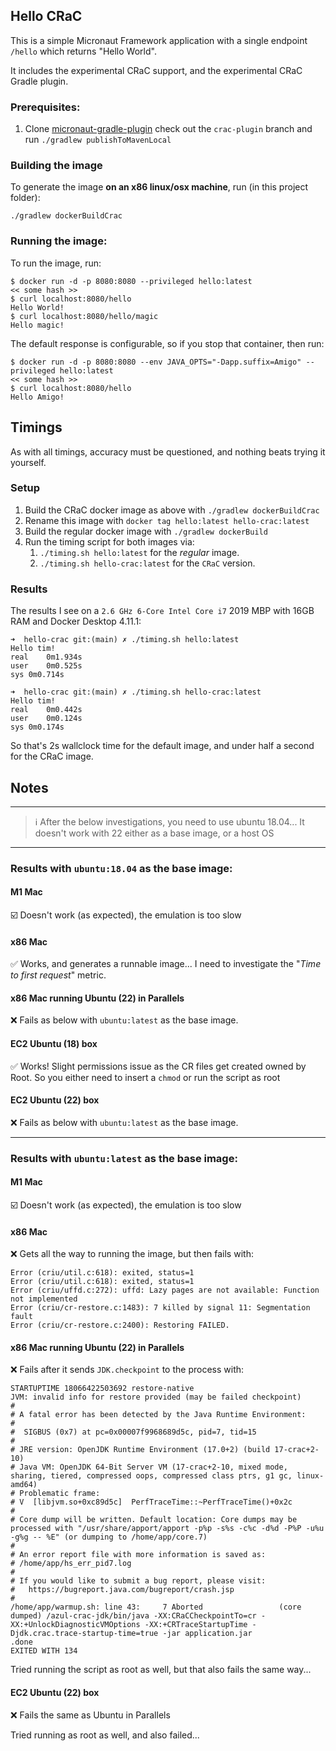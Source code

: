 ## Hello CRaC

This is a simple Micronaut Framework application with a single endpoint `/hello` which returns "Hello World".

It includes the experimental CRaC support, and the experimental CRaC Gradle plugin.

### Prerequisites:

1. Clone [micronaut-gradle-plugin](https://github.com/micronaut-projects/micronaut-gradle-plugin) check out the `crac-plugin` branch and run `./gradlew publishToMavenLocal`

### Building the image

To generate the image **on an x86 linux/osx machine**, run (in this project folder):

```
./gradlew dockerBuildCrac
```

### Running the image:

To run the image, run:

```
$ docker run -d -p 8080:8080 --privileged hello:latest
<< some hash >>
$ curl localhost:8080/hello
Hello World!
$ curl localhost:8080/hello/magic
Hello magic!
```

The default response is configurable, so if you stop that container, then run:

```
$ docker run -d -p 8080:8080 --env JAVA_OPTS="-Dapp.suffix=Amigo" --privileged hello:latest
<< some hash >>
$ curl localhost:8080/hello
Hello Amigo!
```

## Timings

As with all timings, accuracy must be questioned, and nothing beats trying it yourself.

### Setup

1. Build the CRaC docker image as above with `./gradlew dockerBuildCrac`
1. Rename this image with `docker tag hello:latest hello-crac:latest`
1. Build the regular docker image with `./gradlew dockerBuild`
1. Run the timing script for both images via:
   1. `./timing.sh hello:latest` for the _regular_ image.
   1. `./timing.sh hello-crac:latest` for the `CRaC` version.

### Results

The results I see on a `2.6 GHz 6-Core Intel Core i7` 2019 MBP with 16GB RAM and Docker Desktop 4.11.1:

```
➜  hello-crac git:(main) ✗ ./timing.sh hello:latest
Hello tim!
real	0m1.934s
user	0m0.525s
sys	0m0.714s

➜  hello-crac git:(main) ✗ ./timing.sh hello-crac:latest
Hello tim!
real	0m0.442s
user	0m0.124s
sys	0m0.174s
```

So that's 2s wallclock time for the default image, and under half a second for the CRaC image. 
## Notes

---
> ℹ️ After the below investigations, you need to use ubuntu 18.04...  It doesn't work with 22 either as a base image, or a host OS
---

### Results with `ubuntu:18.04` as the base image:

#### M1 Mac

☑️ Doesn't work (as expected), the emulation is too slow

#### x86 Mac

✅ Works, and generates a runnable image...  I need to investigate the "_Time to first request_" metric.

#### x86 Mac running Ubuntu (22) in Parallels

❌ Fails as below with `ubuntu:latest` as the base image.

#### EC2 Ubuntu (18) box

✅ Works!  Slight permissions issue as the CR files get created owned by Root.  So you either need to insert a `chmod` or run the script as root

#### EC2 Ubuntu (22) box

❌ Fails as below with `ubuntu:latest` as the base image.

---

### Results with `ubuntu:latest` as the base image:

#### M1 Mac

☑️ Doesn't work (as expected), the emulation is too slow

#### x86 Mac

❌ Gets all the way to running the image, but then fails with:

```
Error (criu/util.c:618): exited, status=1
Error (criu/util.c:618): exited, status=1
Error (criu/uffd.c:272): uffd: Lazy pages are not available: Function not implemented
Error (criu/cr-restore.c:1483): 7 killed by signal 11: Segmentation fault
Error (criu/cr-restore.c:2400): Restoring FAILED.
```

#### x86 Mac running Ubuntu (22) in Parallels

❌ Fails after it sends `JDK.checkpoint` to the process with:

```
STARTUPTIME 18066422503692 restore-native
JVM: invalid info for restore provided (may be failed checkpoint)
#
# A fatal error has been detected by the Java Runtime Environment:
#
#  SIGBUS (0x7) at pc=0x00007f9968689d5c, pid=7, tid=15
#
# JRE version: OpenJDK Runtime Environment (17.0+2) (build 17-crac+2-10)
# Java VM: OpenJDK 64-Bit Server VM (17-crac+2-10, mixed mode, sharing, tiered, compressed oops, compressed class ptrs, g1 gc, linux-amd64)
# Problematic frame:
# V  [libjvm.so+0xc89d5c]  PerfTraceTime::~PerfTraceTime()+0x2c
#
# Core dump will be written. Default location: Core dumps may be processed with "/usr/share/apport/apport -p%p -s%s -c%c -d%d -P%P -u%u -g%g -- %E" (or dumping to /home/app/core.7)
#
# An error report file with more information is saved as:
# /home/app/hs_err_pid7.log
#
# If you would like to submit a bug report, please visit:
#   https://bugreport.java.com/bugreport/crash.jsp
#
/home/app/warmup.sh: line 43:     7 Aborted                 (core dumped) /azul-crac-jdk/bin/java -XX:CRaCCheckpointTo=cr -XX:+UnlockDiagnosticVMOptions -XX:+CRTraceStartupTime -Djdk.crac.trace-startup-time=true -jar application.jar
.done
EXITED WITH 134
```
Tried running the script as root as well, but that also fails the same way...

#### EC2 Ubuntu (22) box

❌ Fails the same as Ubuntu in Parallels

Tried running as root as well, and also failed...
